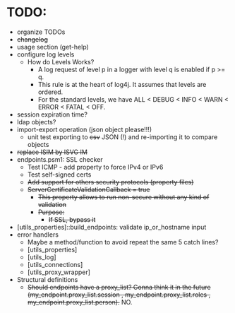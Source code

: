 # TODO:
- organize TODOs
- ~~changelog~~
- usage section (get-help)
- configure log levels
    - How do Levels Works?
    	- A log request of level p in a logger with level q is enabled if p >= q.
		- This rule is at the heart of log4j. It assumes that levels are ordered.
		- For the standard levels, we have ALL < DEBUG < INFO < WARN < ERROR < FATAL < OFF.
- session expiration time?
- ldap objects?
- import-export operation (json object please!!!)
	- unit test exporting to ~~csv~~ JSON (!) and re-importing it to compare objects
- ~~replace ISIM by ISVG IM~~
- endpoints.psm1: SSL checker
	- Test ICMP - add property to force IPv4 or IPv6
	- Test self-signed certs
	- ~~Add support for others security protocols (property files)~~
	- ~~ServerCertificateValidationCallback	=	true~~
		- ~~This property allows to run non-secure without any kind of validation~~
		- ~~Purpose:~~
		    - ~~If SSL, bypass it~~
- [utils_properties]::build_endpoints: validate ip_or_hostname input
- error handlers
	- Maybe a method/function to avoid repeat the same 5 catch lines?
	- [utils_properties]
	- [utils_log]
	- [utils_connections]
	- [utils_proxy_wrapper]
- Structural definitions
	- ~~Should endpoints have a proxy_list? Gonna think it in the future (my_endpoint.proxy_list.session , my_endpoint.proxy_list.roles , my_endpoint.proxy_list.person).~~ NO.
